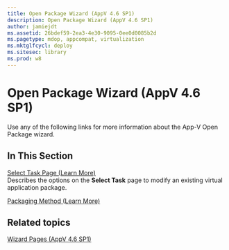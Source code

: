 ```yaml
---
title: Open Package Wizard (AppV 4.6 SP1)
description: Open Package Wizard (AppV 4.6 SP1)
author: jamiejdt
ms.assetid: 26bdef59-2ea3-4e30-9095-0ee0d0085b2d
ms.pagetype: mdop, appcompat, virtualization
ms.mktglfcycl: deploy
ms.sitesec: library
ms.prod: w8
---
```



# Open Package Wizard (AppV 4.6 SP1)


Use any of the following links for more information about the App-V Open Package wizard.

## In This Section


<a href="" id="select-task-page--learn-more-"></a>[Select Task Page (Learn More)](select-task-page--learn-more-.md)  
Describes the options on the **Select Task** page to modify an existing virtual application package.

<a href="" id="packaging-method--learn-more-"></a>[Packaging Method (Learn More)](packaging-method--learn-more-.md)  

## Related topics


[Wizard Pages (AppV 4.6 SP1)](wizard-pages--appv-46-sp1-.md)

 

 





